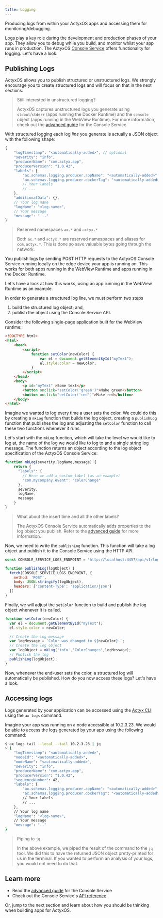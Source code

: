```yaml
---
title: Logging
---
```


Producing logs from within your ActyxOS apps and accessing them for monitoring/debugging.

Logs play a key role during the development and production phases of your app. They allow you to debug while you build, and monitor whilst your app runs in production. The ActyxOS [Console Service](/os/docs/console-service.html) offers functionality for logging. Let's have a look.

## Publishing Logs

ActyxOS allows you to publish structured or unstructured logs. We strongly encourage you to create structured logs and will focus on that in the next sections.

> Still interested in unstructured logging?
>
> ActyxOS captures unstructured logs you generate using `stdout`/`stderr` (apps running the Docker Runtime) and the `console` object (apps running in the WebView Runtime). For more information, check out the [advanced guide](/os/docs/console-service.html) for the Console Service.

With structured logging each log _line_ you generate is actually a JSON object with the following shape:

```javascript
{
    "logTimestamp": "<automatically-added>", // optional
    "severity": "info",
    "producerName": "com.actyx.app",
    "producerVersion": "1.0.42",
    "labels": {
        "ax.schemas.logging.producer.appName": "<automatically-added>",
        "ax.schemas.logging.producer.dockerTag": "<automatically-added>"
        // Your labels
        // ...
    },
    "additionalData": {},
    // Your log name
    "logName": "<log-name>",
    // Your message
    "message": "..."
}
```

> Reserved namespaces `ax.*` and `actyx.*`
>
> Both `ax.*` and `actyx.*` are reserved namespaces and aliases for `com.actyx.*`. This is done so save valuable bytes going through the network.

You publish logs by sending POST HTTP requests to the ActyxOS Console Service running locally on the edge device your app is running on. This works for both apps running in the WebView Runtime and apps running in the Docker Runtime.

Let's have a look at how this works, using an app running in the WebView Runtime as an example.

In order to generate a structured log line, we must perform two steps

1. build the structured log object; and,
1. publish the object using the Console Service API.

Consider the following single-page application built for the WebView runtime:

```html
<!DOCTYPE html>
<html>
    <head>
        <script>
            function setColor(newColor) {
                var el = document.getElementById("myText");
                el.style.color = newColor;
            }
        </script>
    </head>
    <body>
        <p id="myText" >Some text</p>
        <button onclick="setColor('green')">Make green</button>
        <button onclick="setColor('red')">Make red</button>
    </body>
</html>
```

Imagine we wanted to log every time a user sets the color. We could do this by creating a `mkLog` function that builds the log object, creating a `publishLog` function that publishes the log and adjusting the `setColor` function to call these two functions whenever it runs.

Let's start with the `mkLog` function, which will take the level we would like to log at, the name of the log we would like to log to and a single string log message. The function returns an object according to the log object specification of the ActyxOS Console Service:

```js
function mkLog(severity,logName,message) {
    return {
      "labels": {
        // Here we add a custom label (as an example)
        "com.mycompany.event": "colorChange"
      },
      severity,
      logName,
      message
    }
}
```

> What about the insert time and all the other labels?
>
> The ActyxOS Console Service automatically adds properties to the log object you publish. Refer to the [advanced guide](/os/docs/console-service.html) for more information.

Now, we need to write the `publishLog` function. This function will take a log object and publish it to the Console Service using the HTTP API.

```js
const CONSOLE_SERVICE_LOGS_ENDPOINT = 'http://localhost:4457/api/v1/logs';

function publishLog(logObject) {
  fetch(CONSOLE_SERVICE_LOGS_ENDPOINT, {
    method: 'POST',
    body: JSON.stringify(logObject),
    headers: {'Content-Type': 'application/json'}
  })
}
```

Finally, we will adjust the `setColor` function to build and publish the log object whenever it is called.

```js
function setColor(newColor) {
  var el = document.getElementById("myText");
  el.style.color = newColor;

  // Create the log message
  var logMessage = `Color was changed to ${newColor}.`;
  // Create the log object
  var logObject = mkLog('info','ColorChanges',logMessage);
  // Publish the log
  publishLog(logObject);
}
```

Now, whenever the end-user sets the color, a structured log will automatically be published. How do you now access these logs? Let's have a look.

## Accessing logs

Logs generated by your application can be accessed using the [Actyx CLI](/os/docs/actyx-cli.html) using the `ax logs` command.

Imagine your app was running on a node accessible at 10.2.3.23. We would be able to access the logs generated by your app using the following command:

```bash
$ ax logs tail --local --tail 10.2.3.23 | jq
> {
    "logTimestamp": "<automatically-added>",
    "nodeId": "<automatically-added>",
    "nodeName": "<automatically-added>",
    "severity": "info",
    "producerName": "com.actyx.app",
    "producerVersion": "1.0.42",
    "sequenceNumber": 42,
    "labels": {
        "ax.schemas.logging.producer.appName": "<automatically-added>",
        "ax.schemas.logging.producer.dockerTag": "<automatically-added>"
        // Your labels
        // ...
    },
    // Your log name
    "logName": "<log-name>",
    // Your message
    "message": ".."
}
```

> Piping to `jq`
>
> In the above example, we piped the result of the command to the `jq` tool. We did this to have the returned JSON object pretty-printed for us in the terminal. If you wanted to perform an analysis of your logs, you would not need to do that.

## Learn more

- Read the [advanced guide](/os/docs/console-service.html) for the Console Service
- Check out the Console Service's [API reference](/os/docs/console-api.html)

Or, jump to the next section and learn about how you should be thinking when building apps for ActyxOS.


